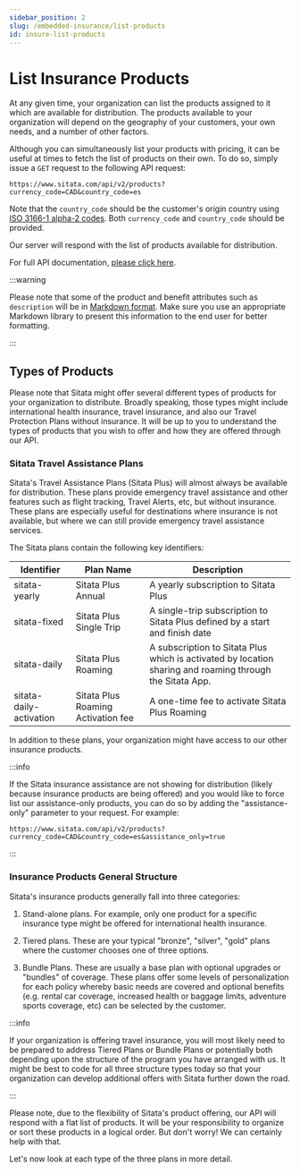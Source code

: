 ```yaml
---
sidebar_position: 2
slug: /embedded-insurance/list-products
id: insure-list-products
---
```


# List Insurance Products

At any given time, your organization can list the products assigned to it which are available for distribution. The products available to your organization will depend on the geography of your customers, your own needs, and a number of other factors.

Although you can simultaneously list your products with pricing, it can be useful at times to fetch the list of products on their own. To do so, simply issue a `GET` request to the following API request:

`https://www.sitata.com/api/v2/products?currency_code=CAD&country_code=es`

Note that the `country_code` should be the customer's origin country using [ISO 3166-1 alpha-2 codes](https://en.wikipedia.org/wiki/ISO_3166-1_alpha-2). Both `currency_code` and `country_code` should be provided.

Our server will respond with the list of products available for distribution. 

For full API documentation, [please click here](/api#tag/Products/paths/~1api~1v2~1products~1/get).


:::warning

Please note that some of the product and benefit attributes such as `description` will be in [Markdown format](https://www.markdownguide.org/basic-syntax/). Make sure you use an appropriate Markdown library to present this information to the end user for better formatting.

:::


## Types of Products

Please note that Sitata might offer several different types of products for your organization to distribute. Broadly speaking, those types might include international health insurance, travel insurance, and also our Travel Protection Plans without insurance. It will be up to you to understand the types of products that you wish to offer and how they are offered through our API.

### Sitata Travel Assistance Plans

Sitata's Travel Assistance Plans (Sitata Plus) will almost always be available for distribution. These plans provide emergency travel assistance and other features such as flight tracking, Travel Alerts, etc, but without insurance. These plans are especially useful for destinations where insurance is not available, but where we can still provide emergency travel assistance services.

The Sitata plans contain the following key identifiers:

| Identifier | Plan Name | Description |
| ---------- | --------- | ----------- |
| sitata-yearly | Sitata Plus Annual | A yearly subscription to Sitata Plus 
| sitata-fixed | Sitata Plus Single Trip | A single-trip subscription to Sitata Plus defined by a start and finish date
| sitata-daily | Sitata Plus Roaming | A subscription to Sitata Plus which is activated by location sharing and roaming through the Sitata App.
| sitata-daily-activation | Sitata Plus Roaming Activation fee | A one-time fee to activate Sitata Plus Roaming

In addition to these plans, your organization might have access to our other insurance products.

:::info

If the Sitata insurance assistance are not showing for distribution (likely because insurance products are being offered) and you would like to force list our assistance-only products, you can do so by adding the "assistance-only" parameter to your request. For example:

`https://www.sitata.com/api/v2/products?currency_code=CAD&country_code=es&assistance_only=true`

:::

### Insurance Products General Structure

Sitata's insurance products generally fall into three categories:

1. Stand-alone plans. For example, only one product for a specific insurance type might be offered for international health insurance.

2. Tiered plans. These are your typical "bronze", "silver", "gold" plans where the customer chooses one of three options.

3. Bundle Plans. These are usually a base plan with optional upgrades or "bundles" of coverage. These plans offer some levels of personalization for each policy whereby basic needs are covered and optional benefits (e.g. rental car coverage, increased health or baggage limits, adventure sports coverage, etc) can be selected by the customer.

:::info

If your organization is offering travel insurance, you will most likely need to be prepared to address Tiered Plans or Bundle Plans or potentially both depending upon the structure of the program you have arranged with us. It might be best to code for all three structure types today so that your organization can develop additional offers with Sitata further down the road.

:::

Please note, due to the flexibility of Sitata's product offering, our API will respond with a flat list of products. It will be your responsibility to organize or sort these products in a logical order. But don't worry! We can certainly help with that.

Let's now look at each type of the three plans in more detail.

